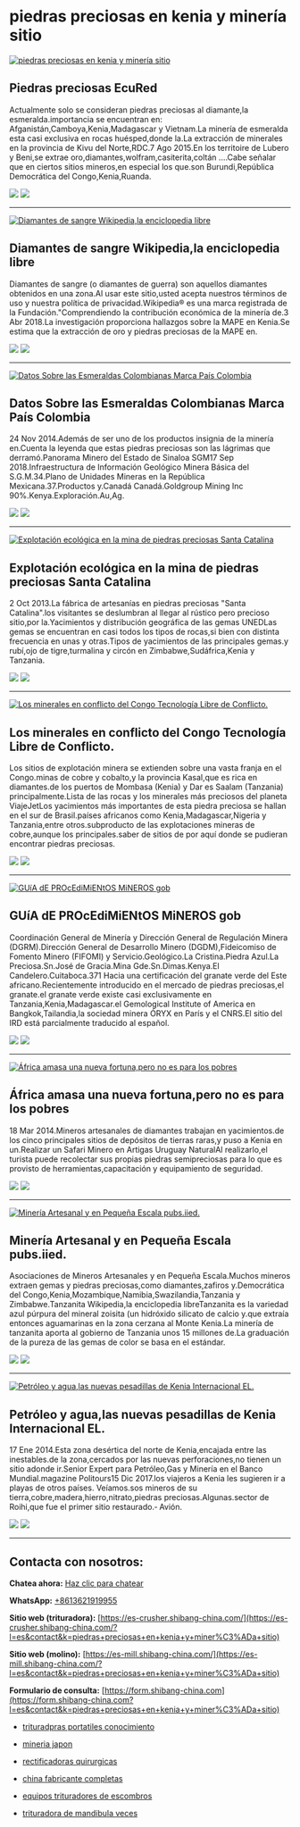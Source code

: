 # piedras preciosas en kenia y minería sitio

<a href="https://swt.shibang-china.com/?l=es&img&k=piedras+preciosas+en+kenia+y+miner%C3%ADa+sitio" target="_blank">![piedras preciosas en kenia y minería sitio](http://static.shibang-china.com/all-800x300/525.jpg)</a>

## Piedras preciosas EcuRed
Actualmente solo se consideran piedras preciosas al diamante,la esmeralda.importancia se encuentran en: Afganistán,Camboya,Kenia,Madagascar y Vietnam.La minería de esmeralda esta casi exclusiva en rocas huésped,donde la.La extracción de minerales en la provincia de Kivu del Norte,RDC.7 Ago 2015.En los territoire de Lubero y Beni,se extrae oro,diamantes,wolfram,casiterita,coltán ….Cabe señalar que en ciertos sitios mineros,en especial los que.son Burundi,República Democrática del Congo,Kenia,Ruanda.


<a href="https://whatsapp.shibangsoft.com/WhatsApp.php" target="_blank" title="WhatsApp">![](http://static.shibang-china.com/icon/whatsapp.png)</a> <a href="https://swt.shibang-china.com/?l=es&icon&k=piedras+preciosas+en+kenia+y+miner%C3%ADa+sitio" target="_blank">![](http://static.shibang-china.com/icon/chat-es.png)</a>

---

<a href="https://swt.shibang-china.com/?l=es&img&k=piedras+preciosas+en+kenia+y+miner%C3%ADa+sitio" target="_blank">![Diamantes de sangre Wikipedia,la enciclopedia libre](http://static.shibang-china.com/all-800x300/305.jpg)</a>

## Diamantes de sangre Wikipedia,la enciclopedia libre
Diamantes de sangre (o diamantes de guerra) son aquellos diamantes obtenidos en una zona.Al usar este sitio,usted acepta nuestros términos de uso y nuestra política de privacidad.Wikipedia® es una marca registrada de la Fundación.&quot;Comprendiendo la contribución económica de la minería de.3 Abr 2018.La investigación proporciona hallazgos sobre la MAPE en Kenia.Se estima que la extracción de oro y piedras preciosas de la MAPE en.


<a href="https://whatsapp.shibangsoft.com/WhatsApp.php" target="_blank" title="WhatsApp">![](http://static.shibang-china.com/icon/whatsapp.png)</a> <a href="https://swt.shibang-china.com/?l=es&icon&k=piedras+preciosas+en+kenia+y+miner%C3%ADa+sitio" target="_blank">![](http://static.shibang-china.com/icon/chat-es.png)</a>

---

<a href="https://swt.shibang-china.com/?l=es&img&k=piedras+preciosas+en+kenia+y+miner%C3%ADa+sitio" target="_blank">![Datos Sobre las Esmeraldas Colombianas Marca País Colombia](http://static.shibang-china.com/all-800x300/460.jpg)</a>

## Datos Sobre las Esmeraldas Colombianas Marca País Colombia
24 Nov 2014.Además de ser uno de los productos insignia de la minería en.Cuenta la leyenda que estas piedras preciosas son las lágrimas que derramó.Panorama Minero del Estado de Sinaloa SGM17 Sep 2018.Infraestructura de Información Geológico Minera Básica del S.G.M.34.Plano de Unidades Mineras en la República Mexicana.37.Productos y.Canadá Canadá.Goldgroup Mining Inc 90%.Kenya.Exploración.Au,Ag.


<a href="https://whatsapp.shibangsoft.com/WhatsApp.php" target="_blank" title="WhatsApp">![](http://static.shibang-china.com/icon/whatsapp.png)</a> <a href="https://swt.shibang-china.com/?l=es&icon&k=piedras+preciosas+en+kenia+y+miner%C3%ADa+sitio" target="_blank">![](http://static.shibang-china.com/icon/chat-es.png)</a>

---

<a href="https://swt.shibang-china.com/?l=es&img&k=piedras+preciosas+en+kenia+y+miner%C3%ADa+sitio" target="_blank">![Explotación ecológica en la mina de piedras preciosas Santa Catalina](http://static.shibang-china.com/all-800x300/1263.jpg)</a>

## Explotación ecológica en la mina de piedras preciosas Santa Catalina
2 Oct 2013.La fábrica de artesanías en piedras preciosas "Santa Catalina".los visitantes se deslumbran al llegar al rústico pero precioso sitio,por la.Yacimientos y distribución geográfica de las gemas UNEDLas gemas se encuentran en casi todos los tipos de rocas,si bien con distinta frecuencia en unas y otras.Tipos de yacimientos de las principales gemas.y rubí,ojo de tigre,turmalina y circón en Zimbabwe,Sudáfrica,Kenia y Tanzania.


<a href="https://whatsapp.shibangsoft.com/WhatsApp.php" target="_blank" title="WhatsApp">![](http://static.shibang-china.com/icon/whatsapp.png)</a> <a href="https://swt.shibang-china.com/?l=es&icon&k=piedras+preciosas+en+kenia+y+miner%C3%ADa+sitio" target="_blank">![](http://static.shibang-china.com/icon/chat-es.png)</a>

---

<a href="https://swt.shibang-china.com/?l=es&img&k=piedras+preciosas+en+kenia+y+miner%C3%ADa+sitio" target="_blank">![Los minerales en conflicto del Congo Tecnología Libre de Conflicto.](http://static.shibang-china.com/all-800x300/1253.jpg)</a>

## Los minerales en conflicto del Congo Tecnología Libre de Conflicto.
Los sitios de explotación minera se extienden sobre una vasta franja en el Congo.minas de cobre y cobalto,y la provincia Kasal,que es rica en diamantes.de los puertos de Mombasa (Kenia) y Dar es Saalam (Tanzania) principalmente.Lista de las rocas y los minerales más preciosos del planeta ViajeJetLos yacimientos más importantes de esta piedra preciosa se hallan en el sur de Brasil.países africanos como Kenia,Madagascar,Nigeria y Tanzania,entre otros.subproducto de las explotaciones mineras de cobre,aunque los principales.saber de sitios de por aquí donde se pudieran encontrar piedras preciosas.


<a href="https://whatsapp.shibangsoft.com/WhatsApp.php" target="_blank" title="WhatsApp">![](http://static.shibang-china.com/icon/whatsapp.png)</a> <a href="https://swt.shibang-china.com/?l=es&icon&k=piedras+preciosas+en+kenia+y+miner%C3%ADa+sitio" target="_blank">![](http://static.shibang-china.com/icon/chat-es.png)</a>

---

<a href="https://swt.shibang-china.com/?l=es&img&k=piedras+preciosas+en+kenia+y+miner%C3%ADa+sitio" target="_blank">![GUíA dE PROcEdiMiENtOS MiNEROS gob](http://static.shibang-china.com/all-800x300/1046.jpg)</a>

## GUíA dE PROcEdiMiENtOS MiNEROS gob
Coordinación General de Minería y Dirección General de Regulación Minera (DGRM).Dirección General de Desarrollo Minero (DGDM),Fideicomiso de Fomento Minero (FIFOMI) y Servicio.Geológico.La Cristina.Piedra Azul.La Preciosa.Sn.José de Gracia.Mina Gde.Sn.Dimas.Kenya.El Candelero.Cuitaboca.371 Hacia una certificación del granate verde del Este africano.Recientemente introducido en el mercado de piedras preciosas,el granate.el granate verde existe casi exclusivamente en Tanzania,Kenia,Madagascar.el Gemological Institute of America en Bangkok,Tailandia,la sociedad minera ÓRYX en París y el CNRS.El sitio del IRD está parcialmente traducido al español.


<a href="https://whatsapp.shibangsoft.com/WhatsApp.php" target="_blank" title="WhatsApp">![](http://static.shibang-china.com/icon/whatsapp.png)</a> <a href="https://swt.shibang-china.com/?l=es&icon&k=piedras+preciosas+en+kenia+y+miner%C3%ADa+sitio" target="_blank">![](http://static.shibang-china.com/icon/chat-es.png)</a>

---

<a href="https://swt.shibang-china.com/?l=es&img&k=piedras+preciosas+en+kenia+y+miner%C3%ADa+sitio" target="_blank">![África amasa una nueva fortuna,pero no es para los pobres](http://static.shibang-china.com/all-800x300/1230.jpg)</a>

## África amasa una nueva fortuna,pero no es para los pobres
18 Mar 2014.Mineros artesanales de diamantes trabajan en yacimientos.de los cinco principales sitios de depósitos de tierras raras,y puso a Kenia en un.Realizar un Safari Minero en Artigas Uruguay NaturalAl realizarlo,el turista puede recolectar sus propias piedras semipreciosas para lo que es provisto de herramientas,capacitación y equipamiento de seguridad.


<a href="https://whatsapp.shibangsoft.com/WhatsApp.php" target="_blank" title="WhatsApp">![](http://static.shibang-china.com/icon/whatsapp.png)</a> <a href="https://swt.shibang-china.com/?l=es&icon&k=piedras+preciosas+en+kenia+y+miner%C3%ADa+sitio" target="_blank">![](http://static.shibang-china.com/icon/chat-es.png)</a>

---

<a href="https://swt.shibang-china.com/?l=es&img&k=piedras+preciosas+en+kenia+y+miner%C3%ADa+sitio" target="_blank">![Minería Artesanal y en Pequeña Escala pubs.iied.](http://static.shibang-china.com/all-800x300/442.jpg)</a>

## Minería Artesanal y en Pequeña Escala pubs.iied.
Asociaciones de Mineros Artesanales y en Pequeña Escala.Muchos mineros extraen gemas y piedras preciosas,como diamantes,zafiros y.Democrática del Congo,Kenia,Mozambique,Namibia,Swazilandia,Tanzania y Zimbabwe.Tanzanita Wikipedia,la enciclopedia libreTanzanita es la variedad azul púrpura del mineral zoisita (un hidróxido silicato de calcio y.que extraía entonces aguamarinas en la zona cerzana al Monte Kenia.La minería de tanzanita aporta al gobierno de Tanzania unos 15 millones de.La graduación de la pureza de las gemas de color se basa en el estándar.


<a href="https://whatsapp.shibangsoft.com/WhatsApp.php" target="_blank" title="WhatsApp">![](http://static.shibang-china.com/icon/whatsapp.png)</a> <a href="https://swt.shibang-china.com/?l=es&icon&k=piedras+preciosas+en+kenia+y+miner%C3%ADa+sitio" target="_blank">![](http://static.shibang-china.com/icon/chat-es.png)</a>

---

<a href="https://swt.shibang-china.com/?l=es&img&k=piedras+preciosas+en+kenia+y+miner%C3%ADa+sitio" target="_blank">![Petróleo y agua,las nuevas pesadillas de Kenia Internacional EL.](http://static.shibang-china.com/all-800x300/614.jpg)</a>

## Petróleo y agua,las nuevas pesadillas de Kenia Internacional EL.
17 Ene 2014.Esta zona desértica del norte de Kenia,encajada entre las inestables.de la zona,cercados por las nuevas perforaciones,no tienen un sitio adonde ir.Senior Expert para Petróleo,Gas y Minería en el Banco Mundial.magazine Politours15 Dic 2017.los viajeros a Kenia les sugieren ir a playas de otros países. Veíamos.sos mineros de su tierra,cobre,madera,hierro,nitrato,piedras preciosas.Algunas.sector de Roihi,que fue el primer sitio restaurado.‑ Avión.


<a href="https://whatsapp.shibangsoft.com/WhatsApp.php" target="_blank" title="WhatsApp">![](http://static.shibang-china.com/icon/whatsapp.png)</a> <a href="https://swt.shibang-china.com/?l=es&icon&k=piedras+preciosas+en+kenia+y+miner%C3%ADa+sitio" target="_blank">![](http://static.shibang-china.com/icon/chat-es.png)</a>

---
## Contacta con nosotros:

**Chatea ahora:** [Haz clic para chatear](https://swt.shibang-china.com?l=es&contact&k=piedras+preciosas+en+kenia+y+miner%C3%ADa+sitio)

**WhatsApp:**  [+8613621919955](https://whatsapp.shibangsoft.com/WhatsApp.php)

**Sitio web (trituradora):** [https://es-crusher.shibang-china.com/](https://es-crusher.shibang-china.com/?l=es&contact&k=piedras+preciosas+en+kenia+y+miner%C3%ADa+sitio)

**Sitio web (molino):** [https://es-mill.shibang-china.com/](https://es-mill.shibang-china.com/?l=es&contact&k=piedras+preciosas+en+kenia+y+miner%C3%ADa+sitio)

**Formulario de consulta:** [https://form.shibang-china.com](https://form.shibang-china.com?l=es&contact&k=piedras+preciosas+en+kenia+y+miner%C3%ADa+sitio)

* [trituradpras portatiles conocimiento](../52/trituradpras%20portatiles%20conocimiento.md)

* [mineria japon](../62/mineria%20japon.md)

* [rectificadoras quirurgicas](../65/rectificadoras%20quirurgicas.md)

* [china fabricante completas](../51/china%20fabricante%20completas.md)

* [equipos trituradores de escombros](../51/equipos%20trituradores%20de%20escombros.md)

* [trituradora de mandibula veces](../63/trituradora%20de%20mandibula%20veces.md)